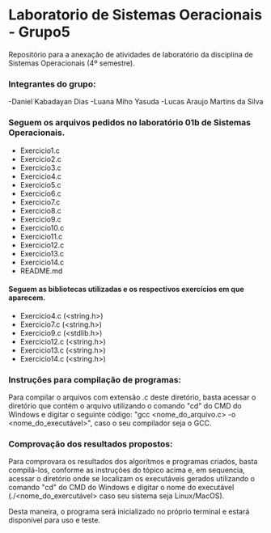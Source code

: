 # Laboratorio de Sistemas Oeracionais - Grupo5
Repositório para a anexação de atividades de laboratório da disciplina de Sistemas Operacionais (4º semestre).

### Integrantes do grupo:
-Daniel Kabadayan Dias
-Luana Miho Yasuda
-Lucas Araujo Martins da Silva

### Seguem os arquivos pedidos no laboratório 01b de Sistemas Operacionais.
- Exercicio1.c
- Exercicio2.c
- Exercicio3.c
- Exercicio4.c
- Exercicio5.c
- Exercicio6.c
- Exercicio7.c
- Exercicio8.c
- Exercicio9.c
- Exercicio10.c
- Exercicio11.c
- Exercicio12.c
- Exercicio13.c
- Exercicio14.c
- README.md

#### Seguem as bibliotecas utilizadas e os respectivos exercícios em que aparecem.
- Exercicio4.c (<string.h>)
- Exercicio7.c (<string.h>)
- Exercicio9.c (<stdlib.h>)
- Exercicio12.c (<string.h>)
- Exercicio13.c (<string.h>)
- Exercicio14.c (<string.h>)

### Instruções para compilação de programas:
Para compilar o arquivos com extensão .c deste diretório, basta acessar o diretório que contém o arquivo utilizando o comando "cd" do CMD do Windows e digitar o seguinte código: "gcc <nome_do_arquivo.c> -o <nome_do_executável>", caso o seu compilador seja o GCC.

### Comprovação dos resultados propostos:
Para comprovara os resultados dos algoritmos e programas criados, basta compilá-los, conforme as instruções do tópico acima e, em sequencia, acessar o diretório onde se localizam os executáveis gerados utilizando o comando "cd" do CMD do Windows e digitar o nome do executável (./<nome_do_exercutável> caso seu sistema seja Linux/MacOS).
 
Desta maneira, o programa será inicializado no próprio terminal e estará disponível para uso e teste.